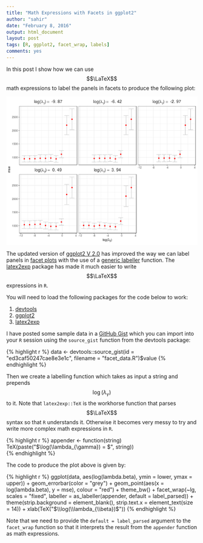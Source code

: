 ```yaml
---
title: "Math Expressions with Facets in ggplot2"
author: "sahir"
date: "February 8, 2016"
output: html_document
layout: post
tags: [R, ggplot2, facet_wrap, labels]
comments: yes
---
```




In this post I show how we can use $$\LaTeX$$ math expressions to label the panels in facets to produce the following plot:

<img src="/figure/posts/2016-02-08-facet_wrap_labels/unnamed-chunk-1-1.png" title="plot of chunk unnamed-chunk-1" alt="plot of chunk unnamed-chunk-1" style="display: block; margin: auto;" />




<!--more-->

The updated version of [ggplot2 V 2.0](http://docs.ggplot2.org/dev/index.html) has improved the way we can label panels in [facet plots](http://docs.ggplot2.org/dev/facet_wrap.html) with the use of a [generic labeller](http://docs.ggplot2.org/dev/labeller.html) function. The [latex2exp](https://cran.r-project.org/web/packages/latex2exp/index.html) package has made it much easier to write $$\LaTeX$$ expressions in `R`.

You will need to load the following packages for the code below to work:

1. [devtools](https://cran.r-project.org/web/packages/devtools/index.html)
2. [ggplot2](https://cran.r-project.org/web/packages/ggplot2/)
3. [latex2exp](https://cran.r-project.org/web/packages/latex2exp/index.html)


I have posted some sample data in a [GitHub Gist](https://gist.github.com/sahirbhatnagar/ed3caf50247cae8e3e1c) which you can import into your `R` session using the `source_gist` function from the devtools package:


{% highlight r %}
data <- devtools::source_gist(id = "ed3caf50247cae8e3e1c", filename = "facet_data.R")$value
{% endhighlight %}

Then we create a labelling function which takes as input a string and prepends $$\log(\lambda_{\gamma})$$ to it. Note that `latex2exp::TeX` is the workhorse function that parses $$\LaTeX$$ syntax so that `R` understands it. Otherwise it becomes very messy to try and write more complex math expressions in `R`.


{% highlight r %}
appender <- function(string) 
    TeX(paste("$\\log(\\lambda_{\\gamma}) = $", string))  
{% endhighlight %}

The code to produce the plot above is given by:


{% highlight r %}
ggplot(data, aes(log(lambda.beta), ymin = lower, ymax = upper)) + 
    geom_errorbar(color = "grey") + 
    geom_point(aes(x = log(lambda.beta), y = mse), 
               colour = "red") +
    theme_bw() + 
    facet_wrap(~lg, scales = "fixed", 
               labeller = as_labeller(appender, 
                            default = label_parsed)) + 
    theme(strip.background = element_blank(), 
          strip.text.x = element_text(size = 14)) + 
    xlab(TeX("$\\log(\\lambda_{\\beta})$"))
{% endhighlight %}

Note that we need to provide the `default = label_parsed` argument to the `facet_wrap` function so that it interprets the result from the `appender` function as math expressions.




